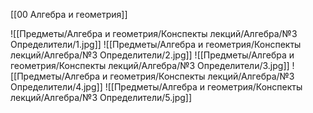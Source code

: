 [[00 Алгебра и геометрия]]

![[Предметы/Алгебра и геометрия/Конспекты лекций/Алгебра/№3 Определители/1.jpg]]
![[Предметы/Алгебра и геометрия/Конспекты лекций/Алгебра/№3 Определители/2.jpg]]
![[Предметы/Алгебра и геометрия/Конспекты лекций/Алгебра/№3 Определители/3.jpg]]
![[Предметы/Алгебра и геометрия/Конспекты лекций/Алгебра/№3 Определители/4.jpg]]
![[Предметы/Алгебра и геометрия/Конспекты лекций/Алгебра/№3 Определители/5.jpg]]